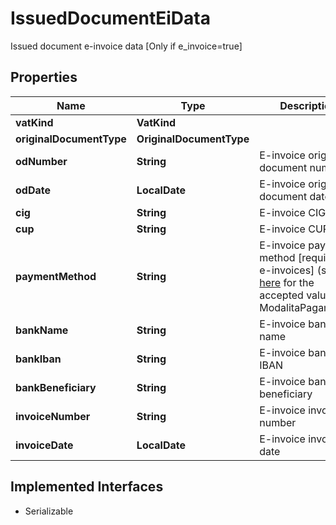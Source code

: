

# IssuedDocumentEiData

Issued document e-invoice data [Only if e_invoice=true]

## Properties

| Name | Type | Description | Notes |
|------------ | ------------- | ------------- | -------------|
|**vatKind** | **VatKind** |  |  [optional] |
|**originalDocumentType** | **OriginalDocumentType** |  |  [optional] |
|**odNumber** | **String** | E-invoice original document number |  [optional] |
|**odDate** | **LocalDate** | E-invoice original document date |  [optional] |
|**cig** | **String** | E-invoice CIG |  [optional] |
|**cup** | **String** | E-invoice CUP |  [optional] |
|**paymentMethod** | **String** | E-invoice payment method [required for e-invoices] (see [here](https://www.fatturapa.gov.it/export/documenti/fatturapa/v1.2.2/Rappresentazione_Tabellare_FattOrdinaria_V1.2.2.pdf) for the accepted values of ModalitaPagamento) |  [optional] |
|**bankName** | **String** | E-invoice bank name |  [optional] |
|**bankIban** | **String** | E-invoice bank IBAN |  [optional] |
|**bankBeneficiary** | **String** | E-invoice bank beneficiary |  [optional] |
|**invoiceNumber** | **String** | E-invoice invoice number |  [optional] |
|**invoiceDate** | **LocalDate** | E-invoice invoice date |  [optional] |


## Implemented Interfaces

* Serializable


